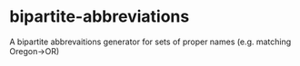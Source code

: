 # bipartite-abbreviations
A bipartite abbrevaitions generator for sets of proper names (e.g. matching Oregon->OR)
